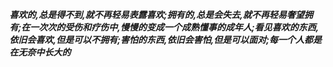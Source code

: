 ***喜欢的,总是得不到,就不再轻易表露喜欢;拥有的,总是会失去,就不再轻易奢望拥有;在一次次的受伤和疗伤中,慢慢的变成一个成熟懂事的成年人;看见喜欢的东西,依旧会喜欢,但是可以不拥有;害怕的东西,依旧会害怕,但是可以面对;每一个人都是在无奈中长大的***